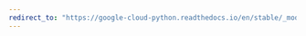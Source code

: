 ```yaml
---
redirect_to: "https://google-cloud-python.readthedocs.io/en/stable/_modules/google/cloud/videointelligence_v1beta2/types.html"
---
```

